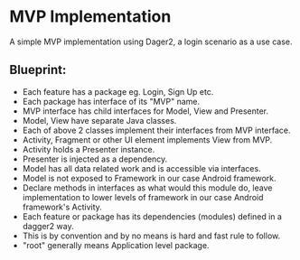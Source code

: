 # MVP Implementation

A simple MVP implementation using Dager2, a login scenario as a use case.

## Blueprint:

- Each feature has a package eg. Login, Sign Up etc.
- Each package has interface of its "MVP" name.
- MVP interface has child interfaces for Model, View and Presenter.
- Model, View have separate Java classes.
- Each of above 2 classes implement their interfaces from MVP interface.
- Activity, Fragment or other UI element implements View from MVP.
- Activity holds a Presenter instance.
- Presenter is injected as a dependency.
- Model has all data related work and is accessible via interfaces.
- Model is not exposed to Framework in our case Android framework.
- Declare methods in interfaces as what would this module do, leave implementation
  to lower levels of framework in our case Android framework's Activity.
- Each feature or package has its dependencies (modules) defined in a dagger2 way.
- This is by convention and by no means is hard and fast rule to follow.
- "root" generally means Application level package.


